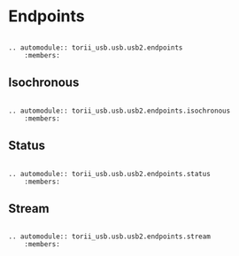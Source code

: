 # Endpoints

```{eval-rst}

.. automodule:: torii_usb.usb.usb2.endpoints
	:members:

```

## Isochronous


```{eval-rst}

.. automodule:: torii_usb.usb.usb2.endpoints.isochronous
	:members:

```

## Status


```{eval-rst}

.. automodule:: torii_usb.usb.usb2.endpoints.status
	:members:

```

## Stream


```{eval-rst}

.. automodule:: torii_usb.usb.usb2.endpoints.stream
	:members:

```
